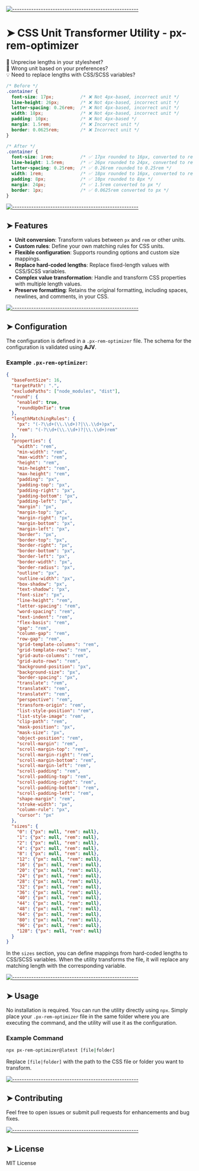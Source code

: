 <!-- ⚠️ This README has been generated from the file(s) "blueprint.md" ⚠️-->
[![-----------------------------------------------------](https://raw.githubusercontent.com/andreasbm/readme/master/assets/lines/colored.png)](#css-unit-transformer-utility---px-rem-optimizer)

# ➤ CSS Unit Transformer Utility - px-rem-optimizer

🔧 Unprecise lengths in your stylesheet?  
📏 Wrong unit based on your preferences?  
💡 Need to replace lengths with CSS/SCSS variables?  

```css
/* Before */
.container {
  font-size: 17px;          /* ❌ Not 4px-based, incorrect unit */
  line-height: 26px;        /* ❌ Not 4px-based, incorrect unit */
  letter-spacing: 0.26rem;  /* ❌ Not 4px-based, incorrect unit */
  width: 18px;              /* ❌ Not 4px-based, incorrect unit */
  padding: 10px;            /* ❌ Not 4px-based */
  margin: 1.5rem;           /* ❌ Incorrect unit */
  border: 0.0625rem;        /* ❌ Incorrect unit */
}

/* After */
.container {
  font-size: 1rem;          /* ✅ 17px rounded to 16px, converted to rem */   
  line-height: 1.5rem;      /* ✅ 26px rounded to 24px, converted to rem */
  letter-spacing: 0.25rem;  /* ✅ 0.26rem rounded to 0.25rem */   
  width: 1rem;              /* ✅ 18px rounded to 16px, converted to rem */
  padding: 8px;             /* ✅ 10px rounded to 8px */
  margin: 24px;             /* ✅ 1.5rem converted to px */
  border: 1px;              /* ✅ 0.0625rem converted to px */
}
```

[![-----------------------------------------------------](https://raw.githubusercontent.com/andreasbm/readme/master/assets/lines/colored.png)](#features)

## ➤ Features

- **Unit conversion**: Transform values between `px` and `rem` or other units.
- **Custom rules**: Define your own matching rules for CSS units.
- **Flexible configuration**: Supports rounding options and custom size mappings.
- **Replace hard-coded lengths**: Replace fixed-length values with CSS/SCSS variables.
- **Complex value transformation**: Handle and transform CSS properties with multiple length values.
- **Preserve formatting**: Retains the original formatting, including spaces, newlines, and comments, in your CSS.


[![-----------------------------------------------------](https://raw.githubusercontent.com/andreasbm/readme/master/assets/lines/colored.png)](#configuration)

## ➤ Configuration

The configuration is defined in a `.px-rem-optimizer` file. The schema for the configuration is validated using **AJV**.

### Example `.px-rem-optimizer`:

```json
{
  "baseFontSize": 16,
  "targetPath": ".",
  "excludePaths": ["node_modules", "dist"],
  "round": {
    "enabled": true,
    "roundUpOnTie": true
  },
  "lengthMatchingRules": {
    "px": "(-?\\d+(\\.\\d+)?|\\.\\d+)px",
    "rem": "(-?\\d+(\\.\\d+)?|\\.\\d+)rem"
  },
  "properties": {
    "width": "rem",
    "min-width": "rem",
    "max-width": "rem",
    "height": "rem",
    "min-height": "rem",
    "max-height": "rem",
    "padding": "px",
    "padding-top": "px",
    "padding-right": "px",
    "padding-bottom": "px",
    "padding-left": "px",
    "margin": "px",
    "margin-top": "px",
    "margin-right": "px",
    "margin-bottom": "px",
    "margin-left": "px",
    "border": "px",
    "border-top": "px",
    "border-right": "px",
    "border-bottom": "px",
    "border-left": "px",
    "border-width": "px",
    "border-radius": "px",
    "outline": "px",
    "outline-width": "px",
    "box-shadow": "px",
    "text-shadow": "px",
    "font-size": "px",
    "line-height": "rem",
    "letter-spacing": "rem",
    "word-spacing": "rem",
    "text-indent": "rem",
    "flex-basis": "rem",
    "gap": "rem",
    "column-gap": "rem",
    "row-gap": "rem",
    "grid-template-columns": "rem",
    "grid-template-rows": "rem",
    "grid-auto-columns": "rem",
    "grid-auto-rows": "rem",
    "background-position": "px",
    "background-size": "px",
    "border-spacing": "px",
    "translate": "rem",
    "translateX": "rem",
    "translateY": "rem",
    "perspective": "rem",
    "transform-origin": "rem",
    "list-style-position": "rem",
    "list-style-image": "rem",
    "clip-path": "rem",
    "mask-position": "px",
    "mask-size": "px",
    "object-position": "rem",
    "scroll-margin": "rem",
    "scroll-margin-top": "rem",
    "scroll-margin-right": "rem",
    "scroll-margin-bottom": "rem",
    "scroll-margin-left": "rem",
    "scroll-padding": "rem",
    "scroll-padding-top": "rem",
    "scroll-padding-right": "rem",
    "scroll-padding-bottom": "rem",
    "scroll-padding-left": "rem",
    "shape-margin": "rem",
    "stroke-width": "px",
    "column-rule": "px",
    "cursor": "px"
  },
  "sizes": {
    "0": {"px": null, "rem": null},
    "1": {"px": null, "rem": null},
    "2": {"px": null, "rem": null},
    "4": {"px": null, "rem": null},
    "8": {"px": null, "rem": null},
    "12": {"px": null, "rem": null},
    "16": {"px": null, "rem": null},
    "20": {"px": null, "rem": null},
    "24": {"px": null, "rem": null},
    "28": {"px": null, "rem": null},
    "32": {"px": null, "rem": null},
    "36": {"px": null, "rem": null},
    "40": {"px": null, "rem": null},
    "44": {"px": null, "rem": null},
    "48": {"px": null, "rem": null},
    "64": {"px": null, "rem": null},
    "80": {"px": null, "rem": null},
    "96": {"px": null, "rem": null},
    "128": {"px": null, "rem": null}
  }
}
```

In the `sizes` section, you can define mappings from hard-coded lengths to CSS/SCSS variables. When the utility transforms the file, it will replace any matching length with the corresponding variable.


[![-----------------------------------------------------](https://raw.githubusercontent.com/andreasbm/readme/master/assets/lines/colored.png)](#usage)

## ➤ Usage

No installation is required. You can run the utility directly using `npx`. Simply place your `.px-rem-optimizer` file in the same folder where you are executing the command, and the utility will use it as the configuration.

### Example Command

```bash
npx px-rem-optimizer@latest [file|folder]
```

Replace `[file|folder]` with the path to the CSS file or folder you want to transform.


[![-----------------------------------------------------](https://raw.githubusercontent.com/andreasbm/readme/master/assets/lines/colored.png)](#contributing)

## ➤ Contributing

Feel free to open issues or submit pull requests for enhancements and bug fixes.


[![-----------------------------------------------------](https://raw.githubusercontent.com/andreasbm/readme/master/assets/lines/colored.png)](#license)

## ➤ License

MIT License

